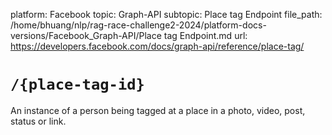 platform: Facebook
topic: Graph-API
subtopic: Place tag Endpoint
file_path: /home/bhuang/nlp/rag-race-challenge2-2024/platform-docs-versions/Facebook_Graph-API/Place tag Endpoint.md
url: https://developers.facebook.com/docs/graph-api/reference/place-tag/

# `/{place-tag-id}`

An instance of a person being tagged at a place in a photo, video, post, status or link.